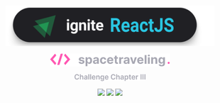 
<p align="center">
  <img src="https://github.com/KRochaS/ignews/blob/master/.github/ignite-reactjs.svg" width="470" > 
</p>
<p align="center">
  <img src="https://github.com/KRochaS/ignite-challenge-chapter-iii/blob/master/.github/logo.svg" width="270" > 
</p>
<p align="center">
  <img src="https://github.com/KRochaS/ignite-challenge-chapter-iii/blob/master/.github/Challenge%20Chapter%20III.svg" width="160" > 
</p>

<p align="center">	
   <img src="https://img.shields.io/badge/-ReactJS-202024?style=flat&logoColor=white" />
  
   <img src="https://img.shields.io/badge/-NextJS-202024?style=flat&logoColor=white" />
   
   <img src="https://img.shields.io/badge/-Prismic-202024?style=flat&logoColor=white" />
</p>

